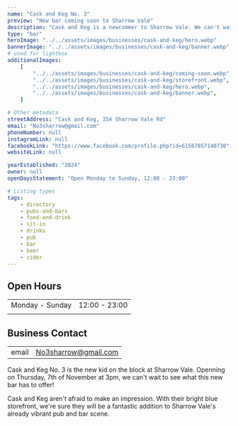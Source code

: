 ```yaml
---
name: "Cask and Keg No. 3"
preview: "New bar coming soon to Sharrow Vale"
description: "Cask and Keg is a newcommer to Sharrow Vale. We can't wait to see more from them soon!"
type: "bar"
heroImage: "../../assets/images/businesses/cask-and-keg/hero.webp"
bannerImage: "../../assets/images/businesses/cask-and-keg/banner.webp"
# used for lightbox
additionalImages:
    [
        "../../assets/images/businesses/cask-and-keg/coming-soon.webp",
        "../../assets/images/businesses/cask-and-keg/storefront.webp",
        "../../assets/images/businesses/cask-and-keg/hero.webp",
        "../../assets/images/businesses/cask-and-keg/banner.webp",
    ]

# Other metadata
streetAddress: "Cask and Keg, 354 Sharrow Vale Rd"
email: "No3sharrow@gmail.com"
phoneNumber: null
instagramLink: null
facebookLink: "https://www.facebook.com/profile.php?id=61567857140730"
websiteLink: null

yearEstablished: "2024"
owner: null
openDaysStatement: "Open Monday to Sunday, 12:00 - 23:00"

# Listing types
tags:
    - directory
    - pubs-and-bars
    - food-and-drink
    - sit-in
    - drinks
    - pub
    - bar
    - beer
    - cider
---
```


## Open Hours

|                 |               |
| --------------- | ------------- |
| Monday - Sunday | 12:00 - 23:00 |
|                 |               |

## Business Contact

|       |                                                     |
| ----- | --------------------------------------------------- |
| email | [No3sharrow@gmail.com](mailto:No3sharrow@gmail.com) |

Cask and Keg No. 3 is the new kid on the block at Sharrow Vale. Openning on Thursday, 7th of November at 3pm, we can't wait to see what this new bar has to offer!

Cask and Keg aren't afraid to make an impression. With their bright blue storefront, we're sure they will be a fantastic addition to Sharrow Vale's already vibrant pub and bar scene.
